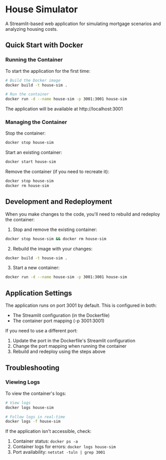 # House Simulator

A Streamlit-based web application for simulating mortgage scenarios and analyzing housing costs.

## Quick Start with Docker

### Running the Container

To start the application for the first time:

```bash
# Build the Docker image
docker build -t house-sim .

# Run the container
docker run -d --name house-sim -p 3001:3001 house-sim
```

The application will be available at http://localhost:3001

### Managing the Container

Stop the container:
```bash
docker stop house-sim
```

Start an existing container:
```bash
docker start house-sim
```

Remove the container (if you need to recreate it):
```bash
docker stop house-sim
docker rm house-sim
```

## Development and Redeployment

When you make changes to the code, you'll need to rebuild and redeploy the container:

1. Stop and remove the existing container:
```bash
docker stop house-sim && docker rm house-sim
```

2. Rebuild the image with your changes:
```bash
docker build -t house-sim .
```

3. Start a new container:
```bash
docker run -d --name house-sim -p 3001:3001 house-sim
```

## Application Settings

The application runs on port 3001 by default. This is configured in both:
- The Streamlit configuration (in the Dockerfile)
- The container port mapping (-p 3001:3001)

If you need to use a different port:
1. Update the port in the Dockerfile's Streamlit configuration
2. Change the port mapping when running the container
3. Rebuild and redeploy using the steps above

## Troubleshooting

### Viewing Logs

To view the container's logs:
```bash
# View logs
docker logs house-sim

# Follow logs in real-time
docker logs -f house-sim
```

If the application isn't accessible, check:
1. Container status: `docker ps -a`
2. Container logs for errors: `docker logs house-sim`
3. Port availability: `netstat -tuln | grep 3001`